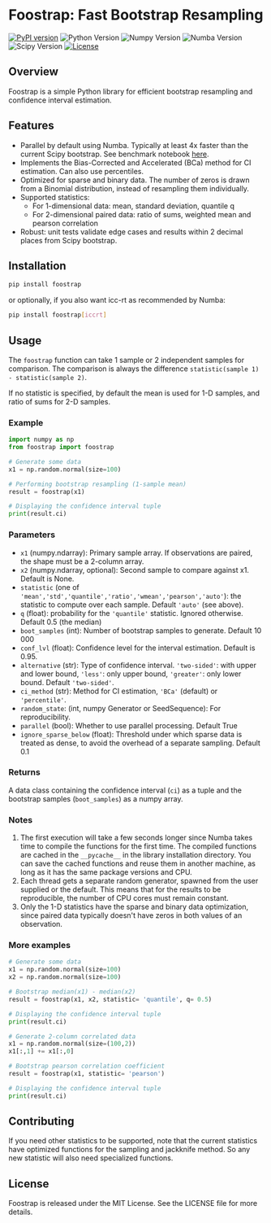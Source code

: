 # Foostrap: Fast Bootstrap Resampling

[![PyPI version](https://badge.fury.io/py/foostrap.svg)](https://badge.fury.io/py/foostrap)
![Python Version](https://img.shields.io/badge/python-3.10-orange.svg)
![Numpy Version](https://img.shields.io/badge/numpy-1.25-blue.svg)
![Numba Version](https://img.shields.io/badge/numba-0.61-blue.svg)
![Scipy Version](https://img.shields.io/badge/scipy-1.11-blue.svg)
[![License](https://img.shields.io/pypi/l/foostrap.svg)](https://github.com/japlete/foostrap/blob/main/LICENSE)

## Overview

Foostrap is a simple Python library for efficient bootstrap resampling and confidence interval estimation.

## Features

- Parallel by default using Numba. Typically at least 4x faster than the current Scipy bootstrap. See benchmark notebook [here](https://github.com/japlete/foostrap/blob/main/benchmark.ipynb).
- Implements the Bias-Corrected and Accelerated (BCa) method for CI estimation. Can also use percentiles.
- Optimized for sparse and binary data. The number of zeros is drawn from a Binomial distribution, instead of resampling them individually.
- Supported statistics:
  - For 1-dimensional data: mean, standard deviation, quantile q
  - For 2-dimensional paired data: ratio of sums, weighted mean and pearson correlation
- Robust: unit tests validate edge cases and results within 2 decimal places from Scipy bootstrap.

## Installation

```bash
pip install foostrap
```

or optionally, if you also want icc-rt as recommended by Numba:

```bash
pip install foostrap[iccrt]
```

## Usage

The `foostrap` function can take 1 sample or 2 independent samples for comparison. The comparison is always the difference `statistic(sample 1) - statistic(sample 2)`.

If no statistic is specified, by default the mean is used for 1-D samples, and ratio of sums for 2-D samples.

### Example

```python
import numpy as np
from foostrap import foostrap

# Generate some data
x1 = np.random.normal(size=100)

# Performing bootstrap resampling (1-sample mean)
result = foostrap(x1)

# Displaying the confidence interval tuple
print(result.ci)
```

### Parameters

- `x1` (numpy.ndarray): Primary sample array. If observations are paired, the shape must be a 2-column array.
- `x2` (numpy.ndarray, optional): Second sample to compare against x1. Default is None.
- `statistic` (one of `'mean','std','quantile','ratio','wmean','pearson','auto'`): the statistic to compute over each sample. Default `'auto'` (see above).
- `q` (float): probability for the `'quantile'` statistic. Ignored otherwise. Default 0.5 (the median)
- `boot_samples` (int): Number of bootstrap samples to generate. Default 10 000
- `conf_lvl` (float): Confidence level for the interval estimation. Default is 0.95.
- `alternative` (str): Type of confidence interval. `'two-sided'`: with upper and lower bound, `'less'`: only upper bound, `'greater'`: only lower bound. Default `'two-sided'`.
- `ci_method` (str): Method for CI estimation, `'BCa'` (default) or `'percentile'`.
- `random_state`: (int, numpy Generator or SeedSequence): For reproducibility.
- `parallel` (bool): Whether to use parallel processing. Default True
- `ignore_sparse_below` (float): Threshold under which sparse data is treated as dense, to avoid the overhead of a separate sampling. Default 0.1

### Returns

A data class containing the confidence interval (`ci`) as a tuple and the bootstrap samples (`boot_samples`) as a numpy array.

### Notes

1. The first execution will take a few seconds longer since Numba takes time to compile the functions for the first time. The compiled functions are cached in the `__pycache__` in the library installation directory. You can save the cached functions and reuse them in another machine, as long as it has the same package versions and CPU.
2. Each thread gets a separate random generator, spawned from the user supplied or the default. This means that for the results to be reproducible, the number of CPU cores must remain constant.
3. Only the 1-D statistics have the sparse and binary data optimization, since paired data typically doesn't have zeros in both values of an observation.

### More examples

```python
# Generate some data
x1 = np.random.normal(size=100)
x2 = np.random.normal(size=100)

# Bootstrap median(x1) - median(x2)
result = foostrap(x1, x2, statistic= 'quantile', q= 0.5)

# Displaying the confidence interval tuple
print(result.ci)

# Generate 2-column correlated data
x1 = np.random.normal(size=(100,2))
x1[:,1] += x1[:,0]

# Bootstrap pearson correlation coefficient
result = foostrap(x1, statistic= 'pearson')

# Displaying the confidence interval tuple
print(result.ci)
```

## Contributing

If you need other statistics to be supported, note that the current statistics have optimized functions for the sampling and jackknife method. So any new statistic will also need specialized functions.

## License

Foostrap is released under the MIT License. See the LICENSE file for more details.
